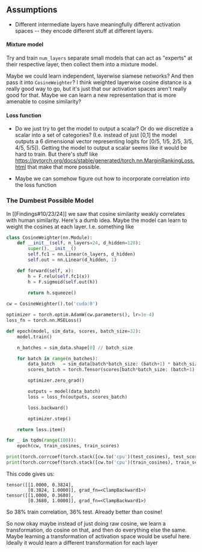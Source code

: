 ## Assumptions
- Different intermediate layers have meaningfully different activation spaces -- they encode different stuff at different layers.
#### Mixture model
Try and train `num_layers` separate small models that can act as "experts" at their respective layer, then collect them into a mixture model.

Maybe we could learn independent, layerwise siamese networks? And then pass it into `CosineWeighter`? I think weighted layerwise cosine distance is a really good way to go, but it's just that our activation spaces aren't really good for that. Maybe we can learn a new representation that is more amenable to cosine similarity?

#### Loss function
* Do we just try to get the model to output a scalar? Or do we discretize a scalar into a set of categories? (I.e. instead of just [0,1] the model outputs a 6 dimensional vector representing logits for [0/5, 1/5, 2/5, 3/5, 4/5, 5/5]). Getting the model to output a scalar seems like it would be hard to train. But there's stuff like https://pytorch.org/docs/stable/generated/torch.nn.MarginRankingLoss.html that make that more possible.

* Maybe we can somehow figure out how to incorporate correlation into the loss function

### The Dumbest Possible Model
In [[Findings#10/23/24]] we saw that cosine similarity weakly correlates with human similarity. Here's a dumb idea. Maybe the model can learn to weight the cosines at each layer. I.e. something like
```python
class CosineWeighter(nn.Module):
    def __init__(self, n_layers=24, d_hidden=128):
        super().__init__()
        self.fc1 = nn.Linear(n_layers, d_hidden)
        self.out = nn.Linear(d_hidden, 1)

    def forward(self, x):
        h = F.relu(self.fc1(x))
        h = F.sigmoid(self.out(h))
        
        return h.squeeze()

cw = CosineWeighter().to('cuda:0')

optimizer = torch.optim.AdamW(cw.parameters(), lr=3e-4)
loss_fn = torch.nn.MSELoss()

def epoch(model, sim_data, scores, batch_size=32):
    model.train()

    n_batches = sim_data.shape[0] // batch_size

    for batch in range(n_batches):
        data_batch   = sim_data[batch*batch_size: (batch+1) * batch_size].to('cuda:0')
        scores_batch = torch.Tensor(scores[batch*batch_size: (batch+1) * batch_size]).to('cuda:0')

        optimizer.zero_grad()

        outputs = model(data_batch)
        loss = loss_fn(outputs, scores_batch)

        loss.backward()

        optimizer.step()

    return loss.item()

for _ in tqdm(range(100)):
    epoch(cw, train_cosines, train_scores)

print(torch.corrcoef(torch.stack([cw.to('cpu')(test_cosines), test_scores])))
print(torch.corrcoef(torch.stack([cw.to('cpu')(train_cosines), train_scores])))
```
This code gives us:
```
tensor([[1.0000, 0.3824],
        [0.3824, 1.0000]], grad_fn=<ClampBackward1>)
tensor([[1.0000, 0.3680],
        [0.3680, 1.0000]], grad_fn=<ClampBackward1>)      
```
So 38% train correlation, 36% test. Already better than cosine!

So now okay maybe instead of just doing raw cosine, we learn a transformation, do cosine on that, and then do everything else the same. Maybe learning a transformation of activation space would be useful here. Ideally it would learn a different transformation for each layer  